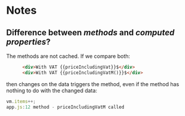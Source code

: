 # Notes

## Difference between _methods_ and _computed properties_?

The methods are not cached. If we compare both:

```html
      <div>With VAT {{priceIncludingVat}}$</div>
      <div>With VAT {{priceIncludingVatM()}}$</div>
```

then changes on the data triggers the method, even if the method has nothing to do with the changed data:

```js
vm.items++;
app.js:12 method - priceIncludingVatM called
```
